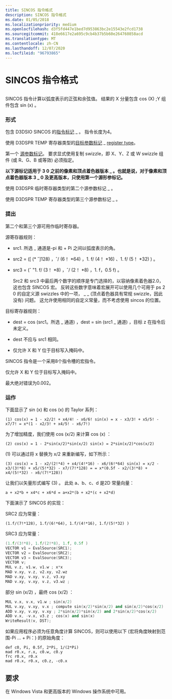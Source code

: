 ```yaml
---
title: SINCOS 指令格式
description: SINCOS 指令格式
ms.date: 01/05/2018
ms.localizationpriority: medium
ms.openlocfilehash: d3f5fd447e1bed7d953863bc2e15543e2fcd1738
ms.sourcegitcommit: 418e6617e2a695c9cb4b37b5b60e264760858acd
ms.translationtype: MT
ms.contentlocale: zh-CN
ms.lasthandoff: 12/07/2020
ms.locfileid: "96793865"
---
```

# <a name="sincos-instruction-format"></a>SINCOS 指令格式


## <span id="ddk_sincos_instruction_gg"></span><span id="DDK_SINCOS_INSTRUCTION_GG"></span>


SINCOS 指令计算以弧度表示的正弦和余弦值。 结果的 X 分量包含 cos (X) ;Y 组件包含 sin (x) 。

### <a name="span-idformatspanspan-idformatspanformat"></a><span id="format"></span><span id="FORMAT"></span>形式

包含 D3DSIO SINCOS 的[指令标记](instruction-token.md) \_ 。 指令长度为4。

使用 D3DSPR TEMP 寄存器类型的[目标参数标记](destination-parameter-token.md) \_ [register type](/windows-hardware/drivers/ddi/d3d9types/ne-d3d9types-_d3dshader_param_register_type)。

第一个 [源参数标记](source-parameter-token.md)。 要求显式使用复制 swizzle，即 X、Y、Z 或 W swizzle 组件 (或 R、G、B 或等效) 必须指定。

**以下源标记适用于 3 0 之前的像素和顶点着色器版本 \_ 。也就是说，对于像素和顶点着色器版本 3 \_ 0 及更高版本，只使用第一个源形参标记。**

使用 D3DSPR 临时寄存器类型的第二个源参数标记 \_ 。

使用 D3DSPR TEMP 寄存器类型的第三个源参数标记 \_ 。

### <a name="span-idcommentsspanspan-idcommentsspancomments"></a><span id="comments"></span><span id="COMMENTS"></span>提出

第二个和第三个源可用作临时寄存器。

源寄存器规则：

-   src1. 所选 \_ 通道是-pi 和 + Pi 之间以弧度表示的角。

-   src2 = ([ (\* ˆ]128) ，ˆ/ (6！ \*64) ，1. f/ (4！ \*16) 、1. f/ (5！ \*32) ) 。

-   src3 = (ˆ "1. f/ (3！ \*8) ，ˆ/ (2！ \*8) ，1. f，0.5 f) 。

    Src2 和 src3 中最后两个数字的顺序是专门选择的，以容纳像素着色器2.0，这也包含 SINCOS 宏。 反转这些数字意味着宏展开可以使用几个可用于 ps 2 0 的自定义源 swizzles 中的一项， \_ \_ (顶点着色器具有常规 swizzle，因此没有) 问题。 这允许使用相同的自定义常量，而不考虑使用 sincos 的位置。

目标寄存器规则：

-   dest = cos (src1。所选 \_ 通道) ，dest = sin (src1 \_ 通道) ，目标 z 在指令后未定义。

-   dest 不应与 src1 相同。

-   仅允许 X 和 Y 位于目标写入掩码中。

SINCOS 指令是一个采用8个指令槽的宏指令。

仅允许 X 和 Y 位于目标写入掩码中。

最大绝对错误为0.002。

### <a name="span-idoperationspanspan-idoperationspanoperation"></a><span id="operation"></span><span id="OPERATION"></span>运作

下面显示了 sin (x) 和 cos (x) 的 Taylor 系列：


`(1) cos(x) = 1 - x2/2! + x4/4! - x6/6!
sin(x) = x - x3/3! + x5/5! - x7/7! = x*(1 - x2/3! + x4/5! - x6/7!)`

为了增加精度，我们使用 cos (x/2) 来计算 cos (x) ：

`(2) cos(x) = 1 - 2*sin(x/2)*sin(x/2)
sin(x) = 2*sin(x/2)*cos(x/2)`

 (1) 可以通过将 x 替换为 x/2 来重新编写，如下所示：

`(3) cos(x) = 1 - x2/(2!*4) + x4/(4!*16) - x6/(6!*64)
sin(x) = x/2 - x3/(3!*8) + x5/(5!*32) - x7/(7!*128) =
= x*(0.5f - x2/(3!*8) + x4/(5!*32) - x6/(7!*128))`

让我们以矢量形式编写 (3) 。 此处 a、b、c、d 是2D 常量向量：

`a + x2*b + x4*c + x6*d = a+x2*(b + x2*(c + x2*d)`


下面演示了 SINCOS 的实现：


SRC2 应为常量：

`(1.f/(7!*128), 1.f/(6!*64), 1.f/(4!*16), 1.f/(5!*32) )`

SRC3 应为常量：

```cpp
(1.f/(3!*8), 1.f/(2!*8), 1.f, 0.5f )
VECTOR v1 = EvalSource(SRC1);
VECTOR v2 = EvalSource(SRC2);
VECTOR v3 = EvalSource(SRC3);
VECTOR v;
MUL v.z, v1.w, v1.w ; x*x
MAD v.xy, v.z, v2.xy, v2.wz
MAD v.xy, v.xy, v.z, v3.xy
MAD v.xy, v.xy, v.z, v3.wz ; 
```

部分 sin (x/2) ，最终 cos (x/2) ：

```cpp
MUL v.x, v.x, v1.w ; sin(x/2)
MUL v.xy, v.xy, v.x ; compute sin(x/2)*sin(x/2) and sin(x/2)*cos(x/2)
ADD v.xy, v.xy, v.xy ; 2*sin(x/2)*sin(x/2) and 2*sin(x/2)*cos(x/2)
ADD v.x, -v.x, v3.z ; cos(x) and sin(x)
WriteResult(v, DST);
```

如果应用程序必须为任意角度计算 SINCOS，则可以使用以下 (宏将角度映射到范围-Pi ... + Pi：) 的原始角度：

```macro
def c0, Pi, 0.5f, 2*Pi, 1/(2*Pi)
mad r0.x, r.x, c0.w, c0.y
frc r0.x, r0.x
mad r0.x, r0.x, c0.z, -c0.x
```

## <a name="span-idrequirementsspanspan-idrequirementsspanspan-idrequirementsspanrequirements"></a><span id="Requirements"></span><span id="requirements"></span><span id="REQUIREMENTS"></span>要求


在 Windows Vista 和更高版本的 Windows 操作系统中可用。

 

